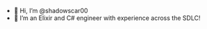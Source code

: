 - 👋 Hi, I’m @shadowscar00
- 🌱 I’m an Elixir and C# engineer with experience across the SDLC! 

<!---
shadowscar00/shadowscar00 is a ✨ special ✨ repository because its `README.md` (this file) appears on your GitHub profile.
You can click the Preview link to take a look at your changes.
--->
